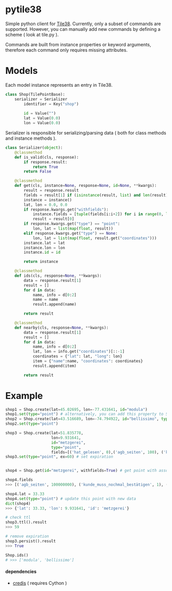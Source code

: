 # pytile38

Simple python client for [Tile38](https://github.com/tidwall/tile38).
Currently, only a subset of commands are supported. However, you can manually add new commands by defining a scheme ( look at tile.py ).

Commands are built from instance properties or keyword arguments, therefore each command only requires missing attributes. 

# Models

Each model instance represents an entry in Tile38.

```python
class Shop(TilePointBase):
	serializer = Serializer
        identifier = Key("shop")
	
        id = Value("")
        lat = Value(0.0)
        lon = Value(0.0)
```

Serializer is responsible for serializing/parsing data ( both for class methods and instance methods ).

```python
class Serializer(object):
	@classmethod
	def is_valid(cls, response):
		if response.result:
			return True
		return False

	@classmethod
	def get(cls, instance=None, response=None, id=None, **kwargs):
		result = response.result
		fields = result[1] if (isinstance(result, list) and len(result) > 1) else None
		instance = instance()
		lat, lon = 0.0, 0.0
		if response.kwargs.get("withfields"):
			instance.fields = [tuple(fields[i:i+2]) for i in range(0, len(fields), 2)]
			result = result[0]
		if response.kwargs.get("type") == "point":
			lon, lat = list(map(float, result))			
		elif response.kwargs.get("type") == None:
			lon, lat = list(map(float, result.get("coordinates")))
		instance.lat = lat
		instance.lon = lon
		instance.id = id

		return instance

	@classmethod
	def ids(cls, response=None, **kwargs):
		data = response.result[1]
		result = []
		for d in data:
			name, info = d[0:2]
			name = name
			result.append(name)

		return result

	@classmethod
	def nearby(cls, response=None, **kwargs):
		data = response.result[1]
		result = []
		for d in data:
			name, info = d[0:2]
			lat, lon = info.get("coordinates")[::-1]
			coordinates = {"lat": lat, "long": lon}
			item = {"name":name, "coordinates": coordinates}
			result.append(item)

		return result

```

# Example

```python
shop1 = Shop.create(lat=45.02695, lon=-77.431641, id="modula")
shop1.set(type="point") # alternatively, you can add this property to Shop class
shop2 = Shop.create(lat=43.516689, lon=-74.794922, id="bellissimo", type="point")
shop2.set(type="point")

shop3 = Shop.create(lat=51.835778, 
                    lon=9.931641,
                    id="metzgerei",
                    type="point",
                    fields=[('hat_gelesen', 0),('agb_seiten', 100), ('kunde_muss_nochmal_bestätigen', 1)])
shop3.set(type="point", ex=60) # set expiration


shop4 = Shop.get(id="metzgerei", withfields=True) # get point with associated fields

shop4.fields
>>> [('agb_seiten', 100000000), ('kunde_muss_nochmal_bestätigen', 1), ('neu_dazukommende_agb_seiten', 19590713256714670000000), ('oh_neue_agb', 1), ('wird_im_x_tagen_gesendet', 3900)]

shop4.lat = 33.33
shop4.set(type="point") # update this point with new data
dict(shop4)
>>> {'lat': 33.33, 'lon': 9.931641, 'id': 'metzgerei'}

# check ttl
shop3.ttl().result
>>> 59

# remove expiration
shop3.persist().result 
>>> True

Shop.ids()
# >>> ['modula', 'bellissimo'] 
```

#### dependencies
- [credis](https://github.com/yihuang/credis) ( requires Cython )
